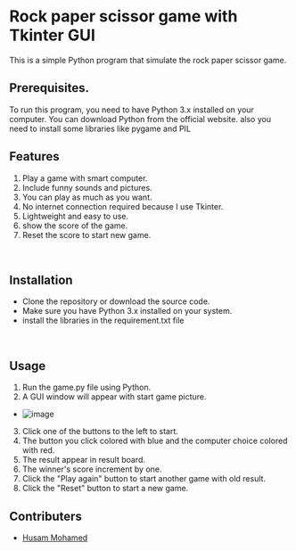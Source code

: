 # **Rock paper scissor game with Tkinter GUI**
This is a simple Python program that simulate the rock paper scissor game.
<br>

## Prerequisites.
To run this program, you need to have Python 3.x installed on your computer. You can download Python from the official website.
also you need to install some libraries like pygame and PIL
<br>

## Features
1. Play a game with smart computer.
2. Include funny sounds and pictures.
3. You can play as much as you want.
4. No internet connection required because I use Tkinter.
5. Lightweight and easy to use.
6. show the score of the game.
7. Reset the score to start new game.
<br>

## Installation
- Clone the repository or download the source code.
- Make sure you have Python 3.x installed on your system.
- install the libraries in the requirement.txt file
<br>

## Usage
1. Run the game.py file using Python.
2. A GUI window will appear with start game picture.
- ![image](https://github.com/Mohamed10Alaeldin/Rock-Scissor-Paper-Game/assets/99670636/64ea8a0d-91fc-4e62-bb77-06f66e068ecd)
3. Click one of the buttons to the left to start.
4. The button you click colored with blue and the computer choice colored with red.
5. The result appear in result board.
6. The winner's score increment by one.
7. Click the "Play again" button to start another game with old result.
8. Click the "Reset" button to start a new game.

## Contributers
* [Husam Mohamed](https://github.com/husamXA1)